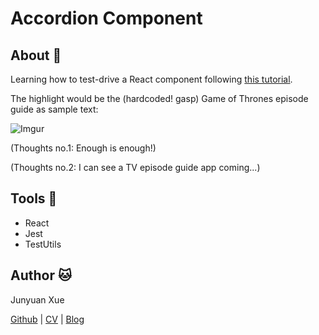 # Accordion Component

## About :musical_score:

Learning how to test-drive a React component following [this tutorial](http://www.undefinednull.com/2015/05/03/react-tdd-example-unit-testing-and-building-a-react-component-with-jest-gulp-and-react-test-utils/).

The highlight would be the (hardcoded! gasp) Game of Thrones episode guide as sample text:

![Imgur](http://i.imgur.com/q6bghYp.png)

(Thoughts no.1: Enough is enough!)

(Thoughts no.2: I can see a TV episode guide app coming...)

## Tools :wrench:
* React
* Jest
* TestUtils

## Author :cat:
Junyuan Xue

[Github](https://github.com/junyuanxue)
| [CV](https://github.com/junyuanxue/cv)
| [Blog](https://spinningcodes.wordpress.com)
